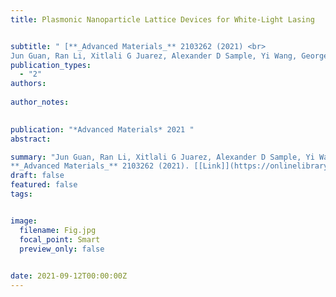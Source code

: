 ```yaml
---
title: Plasmonic Nanoparticle Lattice Devices for White‐Light Lasing


subtitle: " [**_Advanced Materials_** 2103262 (2021) <br> 
Jun Guan, Ran Li, Xitlali G Juarez, Alexander D Sample, Yi Wang, George C Schatz, Teri W Odom* ](https://onlinelibrary.wiley.com/doi/full/10.1002/adma.202103262)"
publication_types:
  - "2"
authors: 
  
author_notes:
  

publication: "*Advanced Materials* 2021 "
abstract: 

summary: "Jun Guan, Ran Li, Xitlali G Juarez, Alexander D Sample, Yi Wang, George C Schatz, Teri W Odom*  <br>
**_Advanced Materials_** 2103262 (2021). [[Link]](https://onlinelibrary.wiley.com/doi/full/10.1002/adma.202103262)"
draft: false
featured: false
tags:


image:
  filename: Fig.jpg
  focal_point: Smart
  preview_only: false

 
date: 2021-09-12T00:00:00Z
---
```







